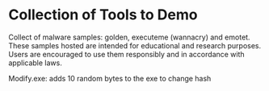 # Collection of Tools to Demo

Collect of malware samples: golden, executeme (wannacry) and emotet. These samples hosted are intended for educational and research purposes. Users are encouraged to use them responsibly and in accordance with applicable laws.
  
Modify.exe:  adds 10 random bytes to the exe to change hash
